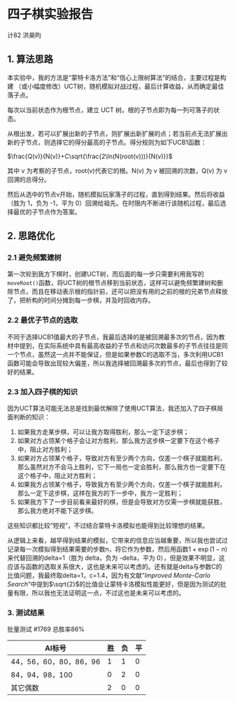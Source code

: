 # 四子棋实验报告

计82    洪昊昀

## 1. 算法思路

本实验中，我的方法是“蒙特卡洛方法”和“信心上限树算法”的结合，主要过程是构建 （或小幅度修改）UCT树，随机模拟对战过程，最后计算收益，从而确定最佳落子点。

每次以当前状态作为根节点，建立 UCT 树。根的子节点即为每一列可落子的状态。  

从根出发，若可以扩展出新的子节点，则扩展出新扩展的点；若当前点无法扩展出新的子节点，则选择它的得分最高的子节点。得分规则为如下UCB1函数：

  $\frac{Q(v)}{N(v)}+C\sqrt{\frac{2\ln(N(root(v)))}{N(v)}}$

其中 v 为考察的子节点，root(v)代表它的根。N(v) 为 v 被回溯的次数，Q(v) 为 v
回溯的总得分。

然后从选中的节点v开始，随机模拟玩家落子的过程，直到得到结果。然后将收益（胜为 1，负为 -1，平为 0）回溯给祖先。在时限内不断进行该随机过程，最后选择最优的子节点作为答案。

## 2. 思路优化

### 2.1 避免频繁建树

第一次轮到我方下棋时，创建UCT树，而后面的每一步只需要利用我写的`moveRoot()`函数，将UCT树的根节点移到当前状态，这样可以避免频繁建树和删除节点，而且在移动表示根的指针前，还可以把没有用的之前的根的兄弟节点释放了，把析构的时间分摊到每一步棋，并及时回收内存。

### 2.2 最优子节点的选取

不同于选择UCB1值最大的子节点，我最后选择的是被回溯最多次的节点，因为教材中提到，在实际系统中具有最高收益的子节点和访问次数最多的子节点往往是同一个节点，虽然这一点并不能保证，但是如果参数C的选取不当，多次利用UCB1函数可能会导致出现较大偏差，所以我选择被回溯最多次的节点，最后也得到了较好的结果。

### 2.3 加入四子棋的知识

因为UCT算法可能无法总是找到最优解除了使用UCT算法，我还加入了四子棋局面判断的知识：

1. 如果我方走某步棋，可以让我方取得胜利，那么一定下这步棋；
2. 如果对方占领某个格子会让对方胜利，那么我方这步棋一定要下在这个格子中，阻止对方胜利；
3. 如果对方占领某个格子，导致对方有至少两个方向，仅差一个棋子就能胜利，那么虽然对方不会马上胜利，它下一局也一定会胜利，那么我方也一定要下在这个格子中，阻止对方胜利；
4. 如果我方占领某个格子，导致我方有至少两个方向，仅差一个棋子就能胜利，那么一定下这步棋，这样在我方的下一步中，我方一定胜利；
5. 如果我方下了一步目前看来最好的棋，但是会导致对方仅需一步棋就能获胜，那么我方绝对不能下这步棋。

这些知识都比较“短视”，不过结合蒙特卡洛模拟也能得到比较理想的结果。

从逻辑上来看，越早得到结果的模拟，它带来的信息应当越重要，所以我也尝试过记录每一次模拟得到结果需要的步数n，将它作为参数，然后用函数$1+\exp(1-n)$来代替回溯的delta=1（胜为 delta，负为 -delta，平为 0），但是效果不明显，这应该与函数的选取关系很大，这也是未来可以考虑的。还有就是delta与参数C的比值问题，我最终取delta=1，c=1.4，因为有文献“*Improved Monte-Carlo Search*”中提到$\sqrt{2}$的比值会让蒙特卡洛模拟性能更好，但是因为测试的批量有限，所以我也无法证明这一点，不过这也是未来可以考虑的。

### 3. 测试结果

批量测试 #1769    总胜率86%

| AI标号                 | 胜   | 负   | 平   |
| ---------------------- | ---- | ---- | ---- |
| 44，56，60，80，86，96 | 1    | 1    | 0    |
| 84，94，98，100        | 0    | 2    | 0    |
| 其它偶数               | 2    | 0    | 0    |

